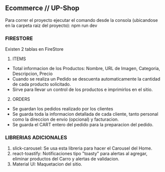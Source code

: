 ## Ecommerce // UP-Shop

Para correr el proyecto ejecutar el comando desde la consola (ubicandose en la carpeta raiz del proyecto): npm run dev

### FIRESTORE

Existen 2 tablas en FireStore

1. ITEMS

- Total informacion de los Productos: Nombre, URL de Imagen, Categoria, Descripcion, Precio
- Cuando se realiza un Pedido se descuenta automaticamente la cantidad de cada producto solicitado.
- Sirve para llevar un control de los productos e imprimirlos en el sitio.

2. ORDERS

- Se guardan los pedidos realizado por los clientes
- Se guarda toda la informacion detallada de cada cliente, tanto personal como la direccion de envio (opcional) y facturacion.
- Se guarda el CART entero del pedido para la preparacion del pedido.

### LIBRERIAS ADICIONALES

1. slick-carousel: Se usa esta libreria para hacer el Carousel del Home.
2. react-toastify: Notificaciones tipo "toasty" para alertas al agregar, eliminar productos del Carro y alertas de validacion.
3. Material UI: Maquetacion del sitio.
